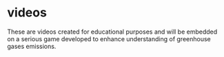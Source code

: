 # videos

These are videos created for educational purposes and will be embedded on a serious game developed to enhance understanding of greenhouse gases emissions. 
